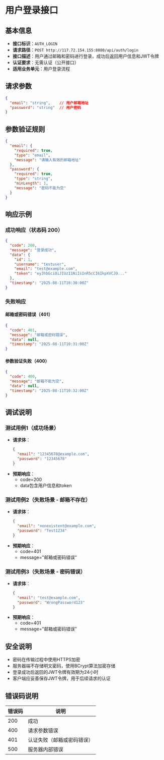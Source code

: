 # 用户登录接口

## 基本信息

- **接口标识**：`AUTH_LOGIN`
- **请求路径**：`POST http://117.72.154.155:8080/api/auth/login`
- **接口描述**：用户通过邮箱和密码进行登录，成功后返回用户信息和JWT令牌
- **认证要求**：无需认证（公开接口）
- **适用业务单元**：用户登录流程

## 请求参数

```json
{
  "email": "string",    // 用户邮箱地址
  "password": "string"  // 用户密码
}
```

## 参数验证规则

```json
{
  "email": {
    "required": true,
    "type": "email",
    "message": "请输入有效的邮箱地址"
  },
  "password": {
    "required": true,
    "type": "string",
    "minLength": 1,
    "message": "密码不能为空"
  }
}
```

## 响应示例

### 成功响应（状态码 200）

```json
{
  "code": 200,
  "message": "登录成功",
  "data": {
    "id": 1,
    "username": "testuser",
    "email": "test@example.com",
    "token": "eyJhbGciOiJIUzI1NiIsInR5cCI6IkpXVCJ9..."
  },
  "timestamp": "2025-08-11T10:30:00Z"
}
```

### 失败响应

#### 邮箱或密码错误（401）

```json
{
  "code": 401,
  "message": "邮箱或密码错误",
  "data": null,
  "timestamp": "2025-08-11T10:31:00Z"
}
```

#### 参数验证失败（400）

```json
{
  "code": 400,
  "message": "邮箱不能为空",
  "data": null,
  "timestamp": "2025-08-11T10:32:00Z"
}
```

## 调试说明

### 测试用例1（成功场景）

- **请求体**：
  ```json
  {
    "email": "12345678@example.com",
    "password": "12345678"
  }
  ```
- **预期响应**：
  - code=200
  - data包含用户信息和token

### 测试用例2（失败场景 - 邮箱不存在）

- **请求体**：
  ```json
  {
    "email": "nonexistent@example.com",
    "password": "Test1234"
  }
  ```
- **预期响应**：
  - code=401
  - message="邮箱或密码错误"

### 测试用例3（失败场景 - 密码错误）

- **请求体**：
  ```json
  {
    "email": "test@example.com",
    "password": "WrongPassword123"
  }
  ```
- **预期响应**：
  - code=401
  - message="邮箱或密码错误"

## 安全说明

- 密码在传输过程中使用HTTPS加密
- 服务器端不存储明文密码，使用BCrypt算法加密存储
- 登录成功后返回的JWT令牌有效期为24小时
- 客户端应妥善保存JWT令牌，用于后续请求的认证

## 错误码说明

| 错误码 | 说明 |
| ------ | ---- |
| 200 | 成功 |
| 400 | 请求参数错误 |
| 401 | 认证失败（邮箱或密码错误） |
| 500 | 服务器内部错误 |